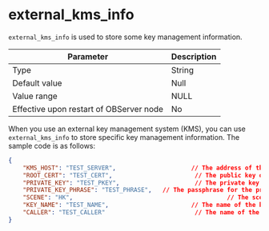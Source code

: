 external_kms_info
======================================

`external_kms_info` is used to store some key management information.


| **Parameter** | **Description** |
|------------------|--------|
| Type | String |
| Default value | Null |
| Value range | NULL |
| Effective upon restart of OBServer node | No |



When you use an external key management system (KMS), you can use `external_kms_info` to store specific key management information. The sample code is as follows:

```json
{
    "KMS_HOST": "TEST_SERVER",                     // The address of the KMS.
    "ROOT_CERT": "TEST_CERT",                       // The public key of the certificate.
    "PRIVATE_KEY": "TEST_PKEY",                     // The private key of the certificate.
    "PRIVATE_KEY_PHRASE": "TEST_PHRASE",   // The passphrase for the private key of the certificate.
    "SCENE": "HK",                                           // The scenario. Valid values: HK, ANT, HK_SM, and ANT_SM.
    "KEY_NAME": "TEST_NAME",                       // The name of the key.
    "CALLER": "TEST_CALLER"                         // The name of the application.
}
```